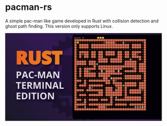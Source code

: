 # pacman-rs

A simple pac-man like game developed in Rust with collision detection and ghost path finding. This version only supports Linux.

![](/screenshot/image.jpg?raw=true)
